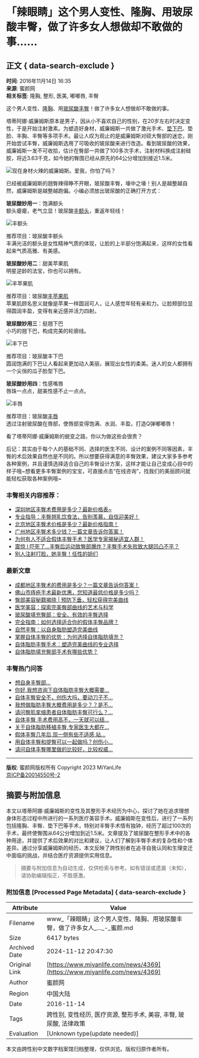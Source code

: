 # 「辣眼睛」这个男人变性、隆胸、用玻尿酸丰臀，做了许多女人想做却不敢做的事……

## 正文 { data-search-exclude }


**时间**: 2016年11月14日 16:35  
**来源**: 蜜颜网  
**相关标签**: 隆胸, 整形, 医美, 嘟嘟唇, 丰臀  

这个男人变性、[隆胸](https://www.miyanlife.com/project/53)、用[玻尿酸](https://www.miyanlife.com/project/75)[丰臀](https://www.miyanlife.com/project/68)！做了许多女人想做却不敢做的事。

塔蒂阿娜·威廉姆斯原本是男子，因从小不喜欢自己的性别，在20岁左右时决定变性，于是开始注射激素。为塑造好身材，威廉姆斯一共做了激光手术、[垫下巴](https://www.miyanlife.com/project/36)、垫脸、丰胸、丰臀等多项手术。最让人叹为观止的是威廉姆斯对硕大臀部的迷恋，刚开始尝试丰臀，威廉姆斯选用了可吸收的玻尿酸来进行改造。看到玻尿酸的效果，威廉姆斯一发不可收拾，估计在臀部一共做了100多次手术，注射材料换成注射硅胶，将近3.63千克，如今她的臀围已经从原先的64公分增加到接近1.5米。

![现在身材火辣的威廉姆斯。爱我，你怕了吗？](https://img.miyanlife.com/timg/161114/1635013927-0.jpg)

已经被威廉姆斯的翘臀辣得睁不开眼，玻尿酸丰臀，壕中之壕！别人是越整越自然，威廉姆斯是越整越跑偏。小编必须放出玻尿酸的正确打开方式：

**玻尿酸妙用一**：饱满额头  
额头瘪瘪，老气立显！玻尿酸[丰额头](https://www.miyanlife.com/project/33)，重返年轻线！

![丰额头](https://img.miyanlife.com/timg/161114/1635011124-1.jpg)

推荐项目：玻尿酸丰额头  
丰满光洁的额头是女性精神气质的体现，让脸的上半部分饱满起来，这样的女性看起来气质高雅、有美感。

**玻尿酸妙用二**：甜美苹果肌  
明星逆龄的法宝，你也可以拥有。

![丰苹果肌](https://img.miyanlife.com/timg/161114/16350120E-2.jpg)

推荐项目：玻尿酸[丰苹果肌](https://www.miyanlife.com/project/47)  
苹果肌顾名思义就像是苹果一样圆润可人，让人感觉年轻有亲和力。让脸颊部位显得圆润丰盈，变得有亲近感并活力四射。

**玻尿酸妙用三**：挺翘下巴  
小巧的翘下巴，构成完美的轮廓线。

![丰下巴](https://img.miyanlife.com/timg/161114/16350261R-3.jpg)

推荐项目：玻尿酸丰下巴  
圆润饱满的下巴让人看起来更加动人美丽，展现出女性的柔美。迷人的女人都拥有一个尖俏的瓜子脸型下巴。

**玻尿酸妙用四**：性感嘴唇  
唇珠一点点，甜美性感不止一点点。

![丰唇](https://img.miyanlife.com/timg/161114/16350255V-4.jpg)

推荐项目：玻尿酸[丰唇](https://www.miyanlife.com/project/116)  
透过注射玻尿酸在唇部，使唇部变得饱满、水润、丰盈，打造Q弹嘟嘟唇！

看了塔蒂阿娜·威廉姆斯的蜕变之路，你以为做这些会很贵？

后记：其实由于每个人的基础不同、选择的医生不同、设计的案例不同等因素，丰臀的术后效果自然也是不同的。所以想要获得满意的丰臀效果，建议大家多多参考各种案例，并且谨慎选择适合自己的丰臀设计方案，这样才能让自己变成心目中的样子哦~想看更多丰臀案例的宝宝，可直接点击“在线咨询”，找我们的美丽顾问就能轻松获取各种案例哦~  

### 丰臀相关内容推荐：

- [深圳地区丰臀术费用是多少？最新价格表~](https://www.miyanlife.com/news/171899)
- [专业指导：丰臀翘乳饮食法，告别羡慕，自信迎美好！](https://www.miyanlife.com/news/164657)
- [北京地区丰臀术价格是多少？最新价格指南！](https://www.miyanlife.com/news/171900)
- [广州地区丰臀术多少钱？一篇文章告诉你答案！](https://www.miyanlife.com/news/171898)
- [为何有人不适合假体丰臀手术？医学专家揭秘适宜人群！](https://www.miyanlife.com/news/166244)
- [震惊 l 吓死了...丰臀后运动致臀部爆炸？丰臀手术失败致大腿凹凸不平？](https://www.miyanlife.com/news/3259)
- [别人注射打脸，她丰臀！任性的姐们](https://www.miyanlife.com/news/3008)

### 最新文章

- [成都地区丰臀术的费用是多少？一篇文章告诉你答案！](https://www.miyanlife.com/news/171651)
- [佛山市痔疮手术最新优惠，您知道最低价格是多少吗？](https://www.miyanlife.com/news/171345)
- [臀部美容秘籍揭晓 | 预防下垂，轻松获得完美曲线](https://www.miyanlife.com/news/169028)
- [医学美容：探索完美臀部曲线的艺术与科学](https://www.miyanlife.com/news/168985)
- [玻尿酸填充臀部：安全、有效的丰臀选择](https://www.miyanlife.com/news/168735)
- [完全指南：如何选择适合你的假体丰臀品牌？](https://www.miyanlife.com/news/168473)
- [自然丰臀：以自身脂肪塑造完美曲线](https://www.miyanlife.com/news/168440)
- [掌握自体丰臀的优势：为何选择自体脂肪填充？](https://www.miyanlife.com/news/168189)
- [自体脂肪丰臀手术：塑造完美曲线的专业选择](https://www.miyanlife.com/news/167992)
- [自体脂肪填充臀部手术有哪些优势？](https://www.miyanlife.com/news/167780)

### 丰臀热门问答

- [想自身丰臀部...](https://www.miyanlife.com/ask/7622)
- [你好,我想咨询下自体脂肪丰臀大概需要...](https://www.miyanlife.com/ask/7624)
- [自体丰臀安全不，创伤大吗，要动刀子不...](https://www.miyanlife.com/ask/7626)
- [我想做脂肪丰臀大概费用是多少？？是不...](https://www.miyanlife.com/ask/7618)
- [请问臀肌挛缩患者自体脂肪丰臀可行么？...](https://www.miyanlife.com/ask/7617)
- [自体丰臀 手术费用高不，一天就可以结...](https://www.miyanlife.com/ask/7628)
- [关于自体脂肪移植丰臀,专家医生大都在...](https://www.miyanlife.com/ask/7619)
- [假体丰臀几年后,现一侧有些不适感,站...](https://www.miyanlife.com/ask/7676)
- [用自体丰臀和提臀可以一起做吗？创伤小...](https://www.miyanlife.com/ask/7616)
- [请问自体丰臀哪里做的比较好，比较权威...](https://www.miyanlife.com/ask/7623)

---

**版权**: 蜜颜网版权所有 Copyright 2023 MiYanLife  
[京ICP备20014550号-2](https://beian.miit.gov.cn/)

## 摘要与附加信息

<!-- tcd_abstract -->
本文以塔蒂阿娜·威廉姆斯的变性及其整形手术经历为中心，探讨了她在追求理想身体形态过程中所进行的一系列医疗美容手术。威廉姆斯在变性后，进行了一系列包括隆胸、丰臀、垫下巴等手术，特别对丰臀手术情有独钟，经历了超过100次的手术，最终使臀围从64公分增加到近1.5米。文章提及了玻尿酸在整形手术中的各种用途，并提供了术后效果的对比和建议，让人们了解到丰臀手术的复杂性和个体差异。通过分享威廉姆斯的经历，本文反映了跨性别者在追寻自我认同和生理变迁中面临的挑战，并结合医疗资源提供实用信息。
<!-- tcd_abstract_end -->

> 摘要与附加信息为自动生成，仅供检索与参考。如有错误或遗漏（未知），请协助编辑指正，不胜感激。

### 附加信息 [Processed Page Metadata] { data-search-exclude }

| Attribute       | Value                                  |
|-----------------|----------------------------------------|
| Filename        | www_「辣眼睛」这个男人变性、隆胸、用玻尿酸丰臀，做了许多女人_..._-_蜜颜.md                             |
| Size            | 6417 bytes                           |
| Archived Date   | 2024-11-12 20:47:30                             |
| Original Link   | [https://www.miyanlife.com/news/4369](https://www.miyanlife.com/news/4369)                       |
| Author          | 蜜颜网                               |
| Region          | 中国大陆                               |
| Date            | 2016-11-14                                 |
| Tags            | 跨性别, 变性经历, 医疗资源, 整形手术, 美容, 丰臀, 玻尿酸, 法律政策                                 |
| Evaluation            | [Unknown type(update needed)]                                 |
<!-- tcd_table_end -->

本文由跨性别中文数字档案馆归档整理，仅供浏览。版权归原作者所有。
